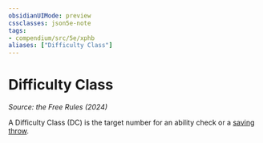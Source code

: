 ```yaml
---
obsidianUIMode: preview
cssclasses: json5e-note
tags:
- compendium/src/5e/xphb
aliases: ["Difficulty Class"]
---
```

# Difficulty Class
*Source: the Free Rules (2024)* 

A Difficulty Class (DC) is the target number for an ability check or a [saving throw](saving-throw-xphb.md).